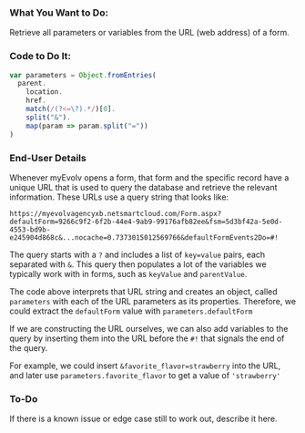 ### What You Want to Do:
Retrieve all parameters or variables from the URL (web address) of a form.

### Code to Do It:
```javascript
var parameters = Object.fromEntries(
  parent.
    location.
    href.
    match(/(?<=\?).*/)[0].
    split("&").
    map(param => param.split("="))
)
```


### End-User Details
Whenever myEvolv opens a form, that form and the specific record have a unique URL that is used to query the database and retrieve the relevant information. These URLs use a query string that looks like: 

`https://myevolvagencyxb.netsmartcloud.com/Form.aspx?defaultForm=9266c9f2-6f2b-44e4-9ab9-99176afb82ee&fsm=5d3bf42a-5e0d-4553-bd9b-e245904d868c&...nocache=0.7373015012569766&defaultFormEvents2Do=#!`

The query starts with a `?` and includes a list of `key=value` pairs, each separated with `&`. This query then populates a lot of the variables we typically work with in forms, such as `keyValue` and `parentValue`. 

The code above interprets that URL string and creates an object, called `parameters` with each of the URL parameters as its properties. Therefore, we could extract the `defaultForm` value with `parameters.defaultForm`

If we are constructing the URL ourselves, we can also add variables to the query by inserting them into the URL before the `#!` that signals the end of the query.

For example, we could insert `&favorite_flavor=strawberry` into the URL, and later use `parameters.favorite_flavor` to get a value of `'strawberry'`
 

### To-Do
If there is a known issue or edge case still to work out, describe it here.
